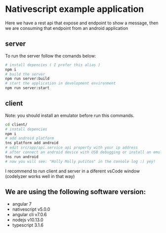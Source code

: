 # Nativescript example application
Here we have a rest api that expose and endpoint to show a message, then we are consuming that endpoint from an android application

## server
To run the server follow the comands below:
```bash
# install depencies ( I prefer this alias )
npm i
# build the server
npm run server:build
# start the application in development environment
npm run server:start
```
## client
Note: you should install an emulator before run this commands.
```bash
cd client/
# install depencies
npm i
# add android platform
tns platform add android
# edit src/app/api.service api property with your ip address
# after connect an android device with USB debugging or install an emulator of android
tns run android
# now you will see: "Holly Molly putitos" in the console log :) yey!
```
I recommend to run client and server in a diferent vsCode window (codelyzer works well in that way)

## We are using the following software version:

* angular 7
* nativescript v5.0.0
* angular cli v7.0.6
* nodejs v10.13.0
* typescript 3.1.6
